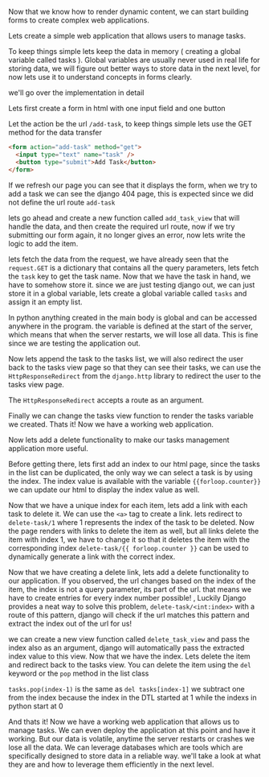 Now that we know how to render dynamic content, we can start building forms to create complex web applications.

Lets create a simple web application that allows users to manage tasks.

To keep things simple lets keep the data in memory ( creating a global variable called tasks ).
Global variables are usually never used in real life for storing data, we will figure out better ways to store data in the next level, for now lets use it to understand concepts in forms clearly.

we'll go over the implementation in detail

Lets first create a form in html with one input field and one button

Let the action be the url `/add-task`, to keep things simple lets use the GET method for the data transfer

```html
<form action="add-task" method="get">
  <input type="text" name="task" />
  <button type="submit">Add Task</button>
</form>
```

If we refresh our page you can see that it displays the form, when we try to add a task we can see the django 404 page, this is expected since we did not define the url route `add-task`

lets go ahead and create a new function called `add_task_view` that will handle the data, and then create the required url route, now if we try submitting our form again, it no longer gives an error, now lets write the logic to add the item.

lets fetch the data from the request, we have already seen that the `request.GET` is a dictionary that contains all the query parameters, lets fetch the `task` key to get the task name. Now that we have the task in hand, we have to somehow store it. since we are just testing django out, we can just store it in a global variable, lets create a global variable called `tasks` and assign it an empty list.

In python anything created in the main body is global and can be accessed anywhere in the program. the variable is defined at the start of the server, which means that when the server restarts, we will lose all data. This is fine since we are testing the application out.

Now lets append the task to the tasks list, we will also redirect the user back to the tasks view page so that they can see their tasks, we can use the `HttpResponseRedirect` from the `django.http` library to redirect the user to the tasks view page.

The `HttpResponseRedirect` accepts a route as an argument.

Finally we can change the tasks view function to render the tasks variable we created. Thats it! Now we have a working web application.

Now lets add a delete functionality to make our tasks management application more useful.

Before getting there, lets first add an index to our html page, since the tasks in the list can be duplicated, the only way we can select a task is by using the index. The index value is available with the variable `{{forloop.counter}}` we can update our html to display the index value as well.

Now that we have a unique index for each item, lets add a link with each task to delete it. We can use the `<a>` tag to create a link. lets redirect to `delete-task/1` where 1 represents the index of the task to be deleted. Now the page renders with links to delete the item as well, but all links delete the item with index 1, we have to change it so that it deletes the item with the corresponding index `delete-task/{{ forloop.counter }}` can be used to dynamically generate a link with the correct index.

Now that we have creating a delete link, lets add a delete functionality to our application. If you observed, the url changes based on the index of the item, the index is not a query parameter, its part of the url. that means we have to create entries for every index number possible! , Luckily Django provides a neat way to solve this problem, `delete-task/<int:index>` with a route of this pattern, django will check if the url matches this pattern and extract the index out of the url for us!

we can create a new view function called `delete_task_view` and pass the index also as an argument, django will automatically pass the extracted index value to this view. Now that we have the index. Lets delete the item and redirect back to the tasks view. You can delete the item using the `del` keyword or the `pop` method in the list class

`tasks.pop(index-1)` is the same as `del tasks[index-1]` we subtract one from the index because the index in the DTL started at 1 while the indexs in python start at 0

And thats it! Now we have a working web application that allows us to manage tasks. We can even deploy the application at this point and have it working. But our data is volatile, anytime the server restarts or crashes we lose all the data. We can leverage databases which are tools which are specifically designed to store data in a reliable way. we'll take a look at what they are and how to leverage them efficiently in the next level.
